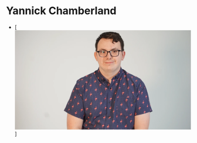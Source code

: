 # Yannick Chamberland

* [![Yannick Chamberland]( yannick_chamberland.webp)]


 <!--
À la session 6, 
- Au début de la semaine : 
    - Objectifs de la semaine
- À la fin de la semaine :
    - Explication détaillée des tâches accomplies
    - Documentation multimédia des tâches accomplies
 -->

